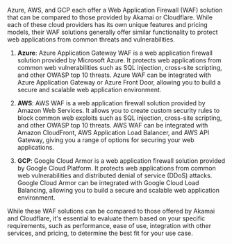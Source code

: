 Azure, AWS, and GCP each offer a Web Application Firewall (WAF) solution that can be compared to those provided by Akamai or Cloudflare. While each of these cloud providers has its own unique features and pricing models, their WAF solutions generally offer similar functionality to protect web applications from common threats and vulnerabilities.

1. **Azure**: Azure Application Gateway WAF is a web application firewall solution provided by Microsoft Azure. It protects web applications from common web vulnerabilities such as SQL injection, cross-site scripting, and other OWASP top 10 threats. Azure WAF can be integrated with Azure Application Gateway or Azure Front Door, allowing you to build a secure and scalable web application environment.

2. **AWS**: AWS WAF is a web application firewall solution provided by Amazon Web Services. It allows you to create custom security rules to block common web exploits such as SQL injection, cross-site scripting, and other OWASP top 10 threats. AWS WAF can be integrated with Amazon CloudFront, AWS Application Load Balancer, and AWS API Gateway, giving you a range of options for securing your web applications.

3. **GCP**: Google Cloud Armor is a web application firewall solution provided by Google Cloud Platform. It protects web applications from common web vulnerabilities and distributed denial of service (DDoS) attacks. Google Cloud Armor can be integrated with Google Cloud Load Balancing, allowing you to build a secure and scalable web application environment.

While these WAF solutions can be compared to those offered by Akamai and Cloudflare, it's essential to evaluate them based on your specific requirements, such as performance, ease of use, integration with other services, and pricing, to determine the best fit for your use case.
